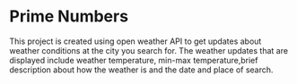 # Prime Numbers

This project is created using open weather API to get updates about weather conditions at the city you search for. The weather updates that are displayed include weather temperature, min-max temperature,brief description about how the weather is and the date and place of search.
